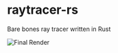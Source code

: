 # raytracer-rs
Bare bones ray tracer written in Rust

![Final Render](./images/final-render-02.png)
